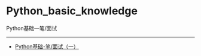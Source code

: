 # Python_basic_knowledge
Python基础—笔/面试

---
- [Python基础-笔/面试（一）](http://mp.weixin.qq.com/s?__biz=MzI1MjI1MTQ1NA==&mid=100002325&idx=1&sn=daace28c5a01be8c5913c0e122e179b3&chksm=69e7d6445e905f52d7fd11f177e0562def955ccc86d3198337f7ba851ce7d16ec1cbd9d6603c#rd)
